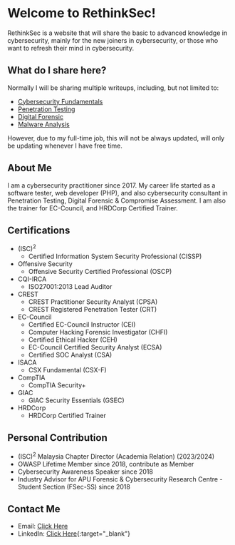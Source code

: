 # Welcome to RethinkSec!

RethinkSec is a website that will share the basic to advanced knowledge in cybersecurity, mainly for the new joiners in cybersecurity, or those who want to refresh their mind in cybersecurity.

## What do I share here?

Normally I will be sharing multiple writeups, including, but not limited to:
- [Cybersecurity Fundamentals](cybersecurity-fundamentals/)
- [Penetration Testing](penetration-testing/)
- [Digital Forensic](digital-forensic/)
- [Malware Analysis](malware-analysis/)

However, due to my full-time job, this will not be always updated, will only be updating whenever I have free time.

## About Me

I am a cybersecurity practitioner since 2017. My career life started as a software tester, web developer (PHP), and also cybersecurity consultant in Penetration Testing, Digital Forensic & Compromise Assessment. I am also the trainer for EC-Council, and HRDCorp Certified Trainer.

## Certifications

- (ISC)<sup>2</sup>
    - Certified Information System Security Professional (CISSP)
- Offensive Security
    - Offensive Security Certified Professional (OSCP)
- CQI-IRCA
    - ISO27001:2013 Lead Auditor
- CREST
    - CREST Practitioner Security Analyst (CPSA)
    - CREST Registered Penetration Tester (CRT)
- EC-Council
    - Certified EC-Council Instructor (CEI)
    - Computer Hacking Forensic Investigator (CHFI)
    - Certified Ethical Hacker (CEH)
    - EC-Council Certified Security Analyst (ECSA)
    - Certified SOC Analyst (CSA)
- ISACA
    - CSX Fundamental (CSX-F)
- CompTIA
    - CompTIA Security+
- GIAC
    - GIAC Security Essentials (GSEC)
- HRDCorp
    - HRDCorp Certified Trainer


## Personal Contribution

- (ISC)<sup>2</sup> Malaysia Chapter Director (Academia Relation) (2023/2024)
- OWASP Lifetime Member since 2018, contribute as Member
- Cybersecurity Awareness Speaker since 2018
- Industry Advisor for APU Forensic & Cybersecurity Research Centre - Student Section (FSec-SS) since 2018

## Contact Me

- Email: [Click Here](mailto:cheeyuen.teng@owasp.org)
- LinkedIn: [Click Here](https://www.linkedin.com/in/cheeyuen-teng/){:target="_blank"}